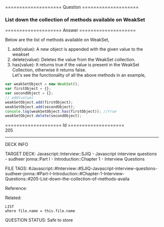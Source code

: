 ==================== Question ====================  

### List down the collection of methods available on WeakSet  

==================== Answer ====================  

Below are the list of methods available on WeakSet,

1. add(value): A new object is appended with the given value to the weakset
2. delete(value): Deletes the value from the WeakSet collection.
3. has(value): It returns true if the value is present in the WeakSet
   Collection, otherwise it returns false.  
   Let's see the functionality of all the above methods in an example,

```javascript
var weakSetObject = new WeakSet();
var firstObject = {};
var secondObject = {};
// add(value)
weakSetObject.add(firstObject);
weakSetObject.add(secondObject);
console.log(weakSetObject.has(firstObject)); //true
weakSetObject.delete(secondObject);
```

==================== Id ====================  
205

---

DECK INFO

TARGET DECK: Javascript::Interview::SJIQ - Javascript interview questions - sudheer jonna::Part I - Introduction::Chapter 1 - Interview Questions

FILE TAGS: #Javascript::#Interview::#SJIQ-Javascript-interview-questions-sudheer-jonna::#Part-I-Introduction::#Chapter-1-Interview-Questions::#205-List-down-the-collection-of-methods-availa

Reference:

Related:

```dataview
LIST
where file.name = this.file.name
```

QUESTION STATUS: Safe to store
